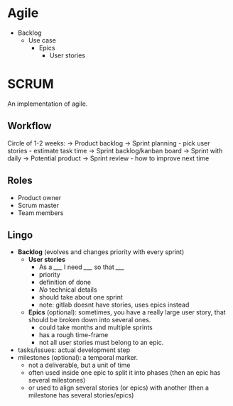 # Agile

- Backlog
    - Use case
        - Epics
            - User stories


# SCRUM
An implementation of agile.

## Workflow
Circle of 1-2 weeks:
-> Product backlog
-> Sprint planning
    - pick user stories
    - estimate task time
-> Sprint backlog/kanban board
-> Sprint with daily
-> Potential product
-> Sprint review
    - how to improve next time

## Roles
- Product owner
- Scrum master
- Team members

## Lingo
- **Backlog** (evolves and changes priority with every sprint)
    - **User stories**
        - As a *___* I need *___* so that *___*
        - priority
        - definition of done
        - *No* technical details
        - should take about one sprint
        - note: gitlab doesnt have stories, uses epics instead
    - **Epics** (optional): sometimes, you have a really large user story, that should be broken down into several ones.
        - could take months and multiple sprints
        - has a rough time-frame
        - not all user stories must belong to an epic.
- tasks/issues: actual development step
- milestones (optional): a temporal marker.
    - not a deliverable, but a unit of time
    - often used inside one epic to split it into phases (then an epic has several milestones)
    - or used to align several stories (or epics) with another (then a milestone has several stories/epics)